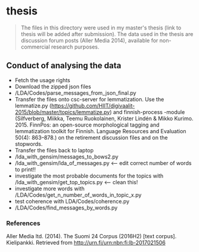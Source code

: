# thesis 

> The files in this directory were used in my master's thesis (link to thesis will be added after submission). The data used in the thesis are discussion forum posts (Aller Media 2014), available for non-commercial research purposes.

## Conduct of analysing the data
* Fetch the usage rights
* Download the zipped json files
* /LDA/Codes/parse_messages_from_json_final.py
* Transfer the files onto csc-server for lemmatization. Use the lemmatize.py (https://github.com/HIIT/digivaalit-2015/blob/master/topics/lemmatize.py) and finnish-process -module (Silfverberg, Miikka, Teemu Ruokolainen, Krister Lindén & Mikko Kurimo. 2015. FinnPos: an open-source morphological tagging and lemmatization toolkit for Finnish. Language Resources and Evaluation 50(4): 863–878.) on the retirement discussion files and on the stopwords.
* Transfer the files back to laptop
* /lda_with_gensim/messages_to_bows2.py
* /lda_with_gensim/lda_of_messages.py <-- edit correct number of words to print!!
* investigate the most probable documents for the topics with /lda_with_gensim/get_top_topics.py <-- clean this!
* investigate more words with /LDA/Codes/get_n_number_of_words_in_topic_x.py
* test coherence with LDA/Codes/coherence.py
* /LDA/Codes/find_messages_by_words.py

### References
Aller Media ltd. (2014). The Suomi 24 Corpus (2016H2) [text corpus]. Kielipankki. Retrieved from http://urn.fi/urn:nbn:fi:lb-2017021506
